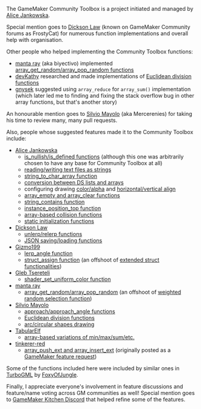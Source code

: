 The GameMaker Community Toolbox is a project initiated and managed by [Alice Jankowska](https://github.com/Alphish).

Special mention goes to [Dickson Law](https://github.com/dicksonlaw583) (known on GameMaker Community forums as FrostyCat) for numerous function implementations and overall help with organisation.

Other people who helped implementing the Community Toolbox functions:
- [manta ray](https://github.com/biyectivo) (aka biyectivo) implemented [array_get_random/array_pop_random functions](https://github.com/Alphish/gm-community-toolbox/issues/26)
- [devKathy](https://github.com/devKathy) researched and made implementations of [Euclidean division functions](https://github.com/Alphish/gm-community-toolbox/issues/4)
- [gnysek](https://github.com/gnysek) suggested using `array_reduce` for `array_sum()` implementation (which later led me to finding and fixing the stack overflow bug in other array functions, but that's another story)

An honourable mention goes to [Silvio Mayolo](https://github.com/Mercerenies) (aka Mercerenies) for taking his time to review many, many pull requests.

Also, people whose suggested features made it to the Community Toolbox include:
- [Alice Jankowska](https://github.com/Alphish)
    - [is_nullish/is_defined functions](https://github.com/Alphish/gm-community-toolbox/issues/1) (although this one was arbitrarily chosen to have any base for Community Toolbox at all)
    - [reading/writing text files as strings](https://github.com/Alphish/gm-community-toolbox/issues/10)
    - [string_to_char_array function](https://github.com/Alphish/gm-community-toolbox/issues/47)
    - [conversion between DS lists and arrays](https://github.com/Alphish/gm-community-toolbox/issues/45)
    - configuring drawing [color/alpha](https://github.com/Alphish/gm-community-toolbox/issues/42) and [horizontal/vertical align](https://github.com/Alphish/gm-community-toolbox/issues/43)
    - [array_empty and array_clear functions](https://github.com/Alphish/gm-community-toolbox/issues/44)
    - [string_contains function](https://github.com/Alphish/gm-community-toolbox/issues/66)
    - [instance_position_top function](https://github.com/Alphish/gm-community-toolbox/issues/46)
    - [array-based collision functions](https://github.com/Alphish/gm-community-toolbox/issues/76)
    - [static initialization functions](https://github.com/Alphish/gm-community-toolbox/issues/62)
- [Dickson Law](https://github.com/dicksonlaw583)
    - [unlerp/relerp functions](https://github.com/Alphish/gm-community-toolbox/issues/8)
    - [JSON saving/loading functions](https://github.com/Alphish/gm-community-toolbox/issues/9)
- [Gizmo199](https://github.com/Gizmo199)
    - [lerp_angle function](https://github.com/Alphish/gm-community-toolbox/issues/15)
    - [struct_assign function](https://github.com/Alphish/gm-community-toolbox/issues/40) (an offshoot of [extended struct functionalities](https://github.com/Alphish/gm-community-toolbox/issues/14))
- [Gleb Tsereteli](https://github.com/glebtsereteli)
    - [shader_set_uniform_color function](https://github.com/Alphish/gm-community-toolbox/issues/22)
- [manta ray](https://github.com/biyectivo)
    - [array_get_random/array_pop_random](https://github.com/Alphish/gm-community-toolbox/issues/26) (an offshoot of [weighted random selection function](https://github.com/Alphish/gm-community-toolbox/issues/13))
- [Silvio Mayolo](https://github.com/Mercerenies)
    - [approach/approach_angle functions](https://github.com/Alphish/gm-community-toolbox/issues/3)
    - [Euclidean division functions](https://github.com/Alphish/gm-community-toolbox/issues/4)
    - [arc/circular shapes drawing](https://github.com/Alphish/gm-community-toolbox/issues/5)
- [TabularElf](https://github.com/tabularelf)
    - [array-based variations of min/max/sum/etc.](https://github.com/Alphish/gm-community-toolbox/issues/17)
- [tinkerer-red](https://github.com/tinkerer-red)
    - [array_push_ext and array_insert_ext](https://github.com/Alphish/gm-community-toolbox/issues/71) (originally posted as a [GameMaker feature request](https://github.com/YoYoGames/GameMaker-Bugs/issues/6170))

Some of the functions included here were included by similar ones in [TurboGML](https://github.com/FoxyOfJungle/TurboGML) by [FoxyOfJungle](https://github.com/FoxyOfJungle).

Finally, I appreciate everyone's involvement in feature discussions and feature/name voting across GM communities as well! Special mention goes to [GameMaker Kitchen Discord](https://discord.com/invite/bzXzzC38VN) that helped refine some of the features.
